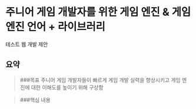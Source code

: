 # 주니어 게임 개발자를 위한 게임 엔진 & 게임 엔진 언어 + 라이브러리
테스트 웹 개발 제안

## 요약 
> ###목표
> 주니어 게임 개발자들이 빠르게 게임 개발 실력을 향상시키고 게임 엔진에 대한 이해도를 높이기 위해 구상함

> ###핵심 내용
> 


